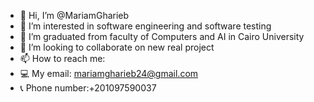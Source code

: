 - 👋 Hi, I’m @MariamGharieb
- 👀 I’m interested in software engineering and software testing
- 🌱 I’m graduated from faculty of Computers and AI in Cairo University
- 💞️ I’m looking to collaborate on new real project
- 📫 How to reach me:
- 💻 My email: mariamgharieb24@gmail.com
- 📞 Phone number:+201097590037

<!---
MariamGharieb/MariamGharieb is a ✨ special ✨ repository because its `README.md` (this file) appears on your GitHub profile.
You can click the Preview link to take a look at your changes.
--->
